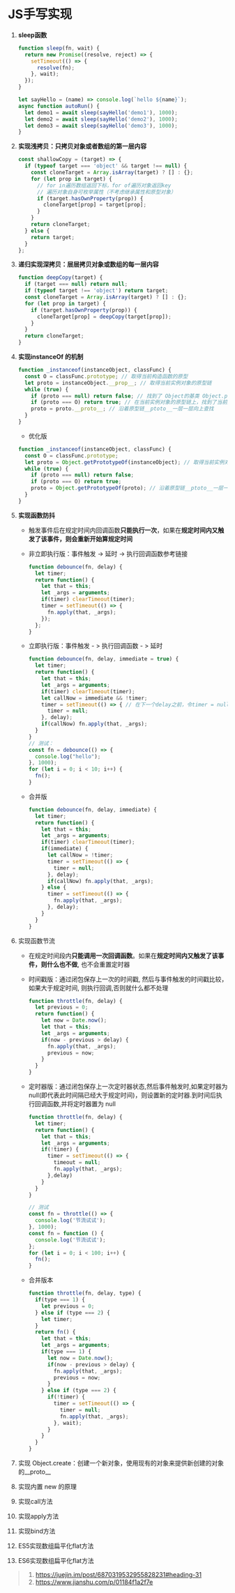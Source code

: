 # JS手写实现

1. **sleep函数**

   ```javascript
   function sleep(fn, wait) {
     return new Promise((resolve, reject) => {
       setTimeout(() => {
         resolve(fn);
       }, wait);
     });
   }
   
   let sayHello = (name) => console.log(`hello ${name}`);
   async function autoRun() {
     let demo1 = await sleep(sayHello('demo1'), 1000);
     let demo2 = await sleep(sayHello('demo2'), 1000);
     let demo3 = await sleep(sayHello('demo3'), 1000);
   }
   ```

2. **实现浅拷贝：只拷贝对象或者数组的第一层内容**

   ```javascript
   const shallowCopy = (target) => {
     if (typeof target === 'object' && target !== null) {
       const cloneTarget = Array.isArray(target) ? [] : {};
       for (let prop in target) {
         // for in遍历数组返回下标，for of遍历对象返回key
         // 遍历对象自身可枚举属性（不考虑继承属性和原型对象）
         if (target.hasOwnProperty(prop)) {
           cloneTarget[prop] = target[prop];
         }
       }
       return cloneTarget;
     } else {
       return target;
     }
   };
   ```

3. **递归实现深拷贝：层层拷贝对象或数组的每一层内容**

   ```javascript
   function deepCopy(target) {
     if (target === null) return null;
     if (typeof target !== 'object') return target;
     const cloneTarget = Array.isArray(target) ? [] : {};
     for (let prop in target) {
       if (target.hasOwnProperty(prop)) {
         cloneTarget[prop] = deepCopy(target[prop]);
       }
     }
     return cloneTarget;
   }
   ```

4. **实现instanceOf 的机制**

   ```javascript
   function _instanceof(instanceObject, classFunc) {
     const O = classFunc.prototype; // 取得当前构造函数的原型
     let proto = instanceObject.__prop__; // 取得当前实例对象的原型链
     while (true) {
       if (proto === null) return false; // 找到了 Object的基类 Object.prototype.__proto__
       if (proto === O) return true; // 在当前实例对象的原型链上，找到了当前类
       proto = proto.__proto__; // 沿着原型链__ptoto__一层一层向上查找
     }
   }
   ```

   - 优化版

   ```javascript
   function _instanceof(instanceObject, classFunc) {
     const O = classFunc.prototype;
     let proto = Object.getPrototypeOf(instanceObject); // 取得当前实例对象的原型链上的属性
     while (true) {
       if (proto === null) return false;
       if (proto === O) return true;
       proto = Object.getPrototypeOf(proto); // 沿着原型链__ptoto__一层一层向上查找
     }
   }
   ```

5. **实现函数防抖**

   - 触发事件后在规定时间内回调函数**只能执行一次**，如果在**规定时间内又触发了该事件，则会重新开始算规定时间**

   - 非立即执行版：事件触发 -> 延时 -> 执行回调函数参考链接

     ```javascript
     function debounce(fn, delay) {
       let timer;
       return function() {
         let that = this;
         let _args = arguments;
         if(timer) clearTimeout(timer);
         timer = setTimeout(() => {
           fn.apply(that, _args);
         });
       };
     }
     ```

   - 立即执行版：事件触发 - > 执行回调函数 - > 延时

     ```javascript
     function debounce(fn, delay, immediate = true) {
       let timer;
       return function() {
         let that = this;
         let _args = arguments;
         if(timer) clearTimeout(timer);
         let callNow = immediate && !timer;
         timer = setTimeout(() => { // 在下一个delay之前，令timer = null
           timer = null;
         }, delay);
         if(callNow) fn.apply(that, _args);
       }
     }
     // 测试：
     const fn = debounce(() => {
       console.log("hello");
     }, 1000);
     for (let i = 0; i < 10; i++) {
       fn();
     }
     ```

   - 合并版

     ```javascript
     function debounce(fn, delay, immediate) {
       let timer;
       return function() {
         let that = this;
         let _args = arguments;
         if(timer) clearTimeout(timer);
         if(immediate) {
           let callNow = !timer;
           timer = setTimeout(() => {
             timer = null;
           }, delay);
           if(callNow) fn.apply(that, _args);
         } else {
           timer = setTimeout(() => {
             fn.apply(that, _args);
           }, delay);
         }
       }
     }
     ```

6. 实现函数节流

   - 在规定时间段内**只能调用一次回调函数**。如果在**规定时间内又触发了该事件，则什么也不做**, 也不会重置定时器

   - 时间戳版：通过闭包保存上一次的时间戳, 然后与事件触发的时间戳比较，如果大于规定时间, 则执行回调,否则就什么都不处理

     ```javascript
     function throttle(fn, delay) {
       let previous = 0;
       return function() {
         let now = Date.now();
         let that = this;
         let _args = arguments;
         if(now - previous > delay) {
           fn.apply(that, _args);
           previous = now;
         }
       }
     }
     ```

   - 定时器版：通过闭包保存上一次定时器状态,然后事件触发时,如果定时器为 null(即代表此时间隔已经大于规定时间)，则设置新的定时器.到时间后执行回调函数,并将定时器置为 null

     ```javascript
     function throttle(fn, delay) {
       let timer;
       return function() {
         let that = this;
         let _args = arguments;
         if(!timer) {
           timer = setTimeout(() => {
             timeout = null;
             fn.apply(that, _args);
           },delay)
         }
       }
     }
     
     // 测试
     const fn = throttle(() => {
       console.log('节流试试');
     }, 1000);
     const fn = function () {
       console.log('节流试试');
     };
     for (let i = 0; i < 100; i++) {
       fn();
     }
     ```

   - 合并版本

     ```javascript
     function throttle(fn, delay, type) {
       if(type === 1) {
         let previous = 0;
       } else if (type === 2) {
         let timer;
       }
       return fn() {
         let that = this;
         let _args = arguments;
         if(type === 1) {
           let now = Date.now();
           if(now - previous > delay) {
             fn.apply(that, _args);
             previous = now;
           }
         } else if (type === 2) {
           if(!timer) {
             timer = setTimeout(() => {
               timer = null;
               fn.apply(that, _args);
             }, wait);
           }
         }
       }
     }
     ```

7. 实现 Object.create：创建一个新对象，使用现有的对象来提供新创建的对象的__proto__

8. 实现内置 new 的原理

9. 实现call方法

10. 实现apply方法

11. 实现bind方法

12. ES5实现数组扁平化flat方法

13. ES6实现数组扁平化flat方法

> 1. https://juejin.im/post/6870319532955828231#heading-31
> 2. https://www.jianshu.com/p/01184f1a2f7e
